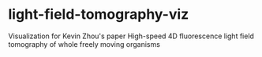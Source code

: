 # light-field-tomography-viz
Visualization for Kevin Zhou's paper High-speed 4D fluorescence light field tomography of whole freely moving organisms
